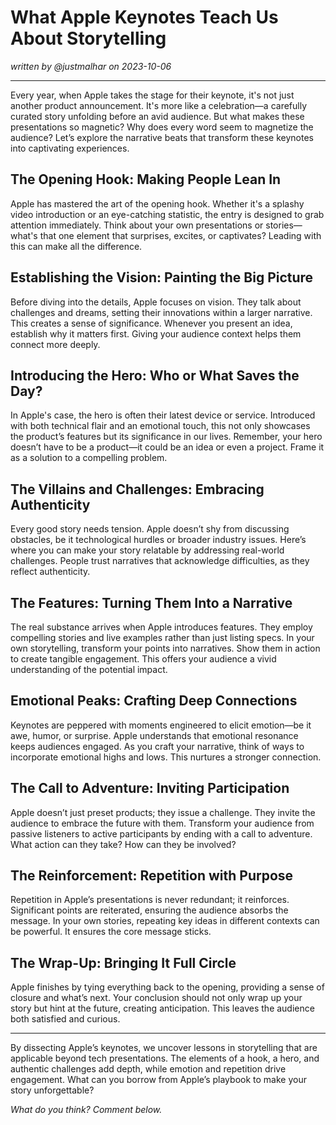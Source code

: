 # What Apple Keynotes Teach Us About Storytelling

*written by @justmalhar on 2023-10-06*

---

Every year, when Apple takes the stage for their keynote, it's not just another product announcement. It's more like a celebration—a carefully curated story unfolding before an avid audience. But what makes these presentations so magnetic? Why does every word seem to magnetize the audience? Let’s explore the narrative beats that transform these keynotes into captivating experiences.

## The Opening Hook: Making People Lean In

Apple has mastered the art of the opening hook. Whether it's a splashy video introduction or an eye-catching statistic, the entry is designed to grab attention immediately. Think about your own presentations or stories—what's that one element that surprises, excites, or captivates? Leading with this can make all the difference.

## Establishing the Vision: Painting the Big Picture

Before diving into the details, Apple focuses on vision. They talk about challenges and dreams, setting their innovations within a larger narrative. This creates a sense of significance. Whenever you present an idea, establish why it matters first. Giving your audience context helps them connect more deeply.

## Introducing the Hero: Who or What Saves the Day?

In Apple's case, the hero is often their latest device or service. Introduced with both technical flair and an emotional touch, this not only showcases the product’s features but its significance in our lives. Remember, your hero doesn’t have to be a product—it could be an idea or even a project. Frame it as a solution to a compelling problem.

## The Villains and Challenges: Embracing Authenticity

Every good story needs tension. Apple doesn’t shy from discussing obstacles, be it technological hurdles or broader industry issues. Here’s where you can make your story relatable by addressing real-world challenges. People trust narratives that acknowledge difficulties, as they reflect authenticity.

## The Features: Turning Them Into a Narrative

The real substance arrives when Apple introduces features. They employ compelling stories and live examples rather than just listing specs. In your own storytelling, transform your points into narratives. Show them in action to create tangible engagement. This offers your audience a vivid understanding of the potential impact.

## Emotional Peaks: Crafting Deep Connections

Keynotes are peppered with moments engineered to elicit emotion—be it awe, humor, or surprise. Apple understands that emotional resonance keeps audiences engaged. As you craft your narrative, think of ways to incorporate emotional highs and lows. This nurtures a stronger connection.

## The Call to Adventure: Inviting Participation

Apple doesn’t just preset products; they issue a challenge. They invite the audience to embrace the future with them. Transform your audience from passive listeners to active participants by ending with a call to adventure. What action can they take? How can they be involved?

## The Reinforcement: Repetition with Purpose

Repetition in Apple’s presentations is never redundant; it reinforces. Significant points are reiterated, ensuring the audience absorbs the message. In your own stories, repeating key ideas in different contexts can be powerful. It ensures the core message sticks.

## The Wrap-Up: Bringing It Full Circle

Apple finishes by tying everything back to the opening, providing a sense of closure and what’s next. Your conclusion should not only wrap up your story but hint at the future, creating anticipation. This leaves the audience both satisfied and curious.

---

By dissecting Apple’s keynotes, we uncover lessons in storytelling that are applicable beyond tech presentations. The elements of a hook, a hero, and authentic challenges add depth, while emotion and repetition drive engagement. What can you borrow from Apple’s playbook to make your story unforgettable? 

*What do you think? Comment below.*